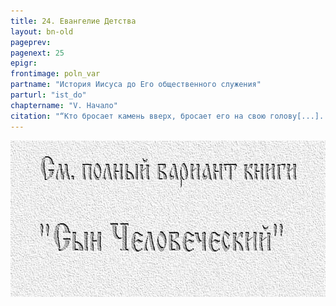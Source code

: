 ```yaml
---
title: 24. Евангелие Детства
layout: bn-old
pageprev: 
pagenext: 25
epigr: 
frontimage: poln_var
partname: "История Иисуса до Его общественного служения"
parturl: "ist_do"
chaptername: "V. Начало"
citation: "“Кто бросает камень вверх, бросает его на свою голову[...]. Кто роет яму, сам упадет в нее; и кто ставит сеть, сам будет уловлен ею”<br> (Сир.27:28-29)."
---
```


<a href="archiv_p.htm"><img src="img/poln_var.jpg" width="750" height="250" alt="См. полный вариант книги &#39;Сын Человеческий&#39;" /></a>
<p>       </p>


